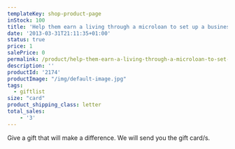 ```yaml
---
templateKey: shop-product-page
inStock: 100
title: 'Help them earn a living through a microloan to set up a business'
date: '2013-03-31T21:11:35+01:00'
status: true
price: 1
salePrice: 0
permalink: /product/help-them-earn-a-living-through-a-microloan-to-set-up-a-business
description: ''
productId: '2174'
productImage: "/img/default-image.jpg"
tags:
  - giftlist
size: "card"
product_shipping_class: letter
total_sales:
    - '3'
---
```

Give a gift that will make a difference. We will send you the gift card/s.